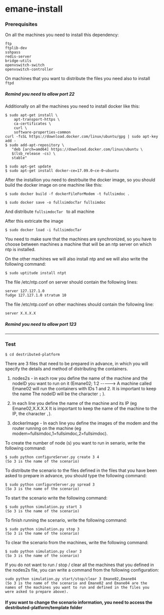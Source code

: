 # emane-install

### Prerequisites

On all the machines you need to install this dependency:
```
ftp
ftplib-dev
sshpass
redis-server
bridge-utils
openvswitch-switch
openvswitch-controller
```
On machines that you want to distribute the files you need also to install ``` ftpd  ```

##### Remind you need to allow port 22

Additionally on all the machines you need to install docker like this:
```
$ sudo apt-get install \
    apt-transport-https \
    ca-certificates \
    curl \
    software-properties-common
curl -fsSL https://download.docker.com/linux/ubuntu/gpg | sudo apt-key add -
$ sudo add-apt-repository \
   "deb [arch=amd64] https://download.docker.com/linux/ubuntu \
   $(lsb_release -cs) \
   stable"

$ sudo apt-get update
$ sudo apt-get install docker-ce=17.09.0~ce-0~ubuntu
```
After the installion you need to destrbuite the docker image, so you should build the docker image on one machine like this:
```
$ sudo docker build -f dockerFileForModem -t fullsimdoc .

$ sudo docker save -o fullsimdocTar fullsimdoc
```
And distribute ``` fullsimdocTar  ``` to all machine

After this extricate the image
```
$ sudo docker load -i fullsimdocTar
```

You need to make sure that the machines are synchronized, so you have to choose between machines a machine that will be an ntp server on which ntp is installed.

On the other machines we will also install ntp and we will also write the following command:
```
$ sudo uptitude install ntpt
```
The file /etc/ntp.conf on server should contain the following lines:
```
server 127.127.1.0
fudge 127.127.1.0 stratum 10 
```
The file /etc/ntp.conf on other machines should contain the following line:
```
server X.X.X.X
```
##### Remind you need to allow port 123

**********************************************************

### Test

```
$ cd destributed-platform
```
There are 3 files that need to be prepared in advance, in which you will specify the details and method of distributing the containers.

1) nodes2s - in each row you define the name of the machine and the nodeID you want to run on it (Emane02; 1:2 -----> A machine called Emane02 will run the containers with IDs 1 and 2. It is important to keep the name The nodeID will be the character ``` ; ``` ).

2) In each line you define the name of the machine and its IP (eg Emane02,X.X.X.X It is important to keep the name of the machine to the IP, the character ``` , ```).

3) dockerImage - In each line you define the images of the modem and the router running on the machine (eg modem=fullsimdoc,1=fullsimdoc,2=fullsimdoc).

To create the number of node (s) you want to run in senario, write the following command:

```
$ sudo python configureServer.py create 3 4
(So 3 is the name of the scenario)
```

To distribute the scenario to the files defined in the files that you have been asked to prepare in advance, you should type the following command:

```
$ sudo python configureServer.py spread 3 
(So 3 is the name of the scenario)
```
To start the scenario write the following command:

```
$ sudo python simulation.py start 3  
(So 3 is the name of the scenario)
```
To finish running the scenario, write the following command:

```
$ sudo python simulation.py stop 3  
(So 3 is the name of the scenario)
```
To clear the scenario from the machines, write the following command:

```
$ sudo python simulation.py clear 3  
(So 3 is the name of the scenario)
```

If you do not want to run / stop / clear all the machines that you defined in the nodes2s file, you can write a command from the following configuration:

```
sudo python simulation.py start/stop/clear 3 Emane02,Emane04
(So 3 is the name of the scenario and Emane02 and Emane04 are the names of the machines you want to run and defined in the files you were asked to prepare above).
```

#### If you want to change the scenario information, you need to access the destributed-platform/template folder

